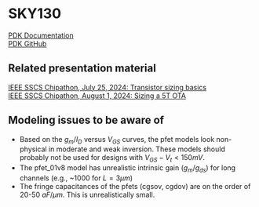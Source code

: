 # SKY130

[PDK Documentation](https://skywater-pdk.readthedocs.io/en/main/)  
[PDK GitHub](https://github.com/google/skywater-pdk)

## Related presentation material 
[IEEE SSCS Chipathon, July 25, 2024: Transistor sizing basics](https://docs.google.com/presentation/d/1CmZlJf_GPc-H4LRFmhwvaIzZadMvDUaG/present?slide=id.p1)  
[IEEE SSCS Chipathon, August 1, 2024: Sizing a 5T OTA](https://docs.google.com/presentation/d/1CmM5N6-I9DX7aFC9SWwOze7dk5jMOrbj/present?slide=id.p1)

## Modeling issues to be aware of
* Based on the $g_m/I_D$ versus $V_{GS}$ curves, the pfet models look non-physical in moderate and weak inversion. These models should probably not be used for designs with $V_{GS}-V_t < 150 mV$.
* The pfet_01v8 model has unrealistic intrinsic gain ($g_m/g_{ds}$) for long channels (e.g., ~1000 for $L=3\mu m$)
* The fringe capacitances of the pfets (cgsov, cgdov) are on the order of 20-50 $aF/\mu m$. This is unrealistically small.

